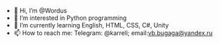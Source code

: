 - 👋 Hi, I’m @Wordus
- 👀 I’m interested in Python programming
- 🌱 I’m currently learning English, HTML, CSS, C#, Unity
- 📫 How to reach me: Telegram: @karreli; email:vb.bugaga@yandex.ru 

<!---
Wordus/Wordus is a ✨ special ✨ repository because its `README.md` (this file) appears on your GitHub profile.
You can click the Preview link to take a look at your changes.
--->

